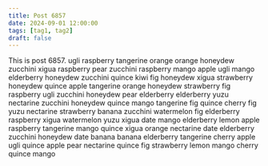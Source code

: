 ```yaml
---
title: Post 6857
date: 2024-09-01 12:00:00
tags: [tag1, tag2]
draft: false
---
```

This is post 6857.
ugli
raspberry
tangerine
orange
orange
honeydew
zucchini
xigua
raspberry
pear
zucchini
raspberry
mango
apple
ugli
mango
elderberry
honeydew
zucchini
quince
kiwi
fig
honeydew
xigua
strawberry
honeydew
quince
apple
tangerine
orange
honeydew
strawberry
fig
raspberry
ugli
zucchini
honeydew
pear
elderberry
elderberry
yuzu
nectarine
zucchini
honeydew
quince
mango
tangerine
fig
quince
cherry
fig
yuzu
nectarine
strawberry
banana
zucchini
watermelon
fig
elderberry
raspberry
xigua
watermelon
yuzu
xigua
date
mango
elderberry
lemon
apple
raspberry
tangerine
mango
quince
xigua
orange
nectarine
date
elderberry
zucchini
honeydew
date
banana
banana
elderberry
tangerine
cherry
apple
ugli
quince
apple
pear
nectarine
quince
fig
strawberry
lemon
mango
cherry
quince
mango
